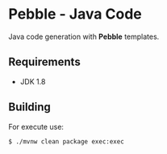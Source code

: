# Pebble - Java Code

Java code generation with **Pebble** templates.

## Requirements

- JDK 1.8

## Building

For execute use:

`$ ./mvnw clean package exec:exec`
